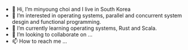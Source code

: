 - 👋 Hi, I’m minyoung choi and I live in South Korea 
- 👀 I’m interested in operating systems, parallel and concurrent system desgin and functional programming. 
- 🌱 I’m currently learning operating systems, Rust and Scala.
- 💞️ I’m looking to collaborate on ...
- 📫 How to reach me ...

<!---
myconejo/myconejo is a ✨ special ✨ repository because its `README.md` (this file) appears on your GitHub profile.
You can click the Preview link to take a look at your changes.
--->
